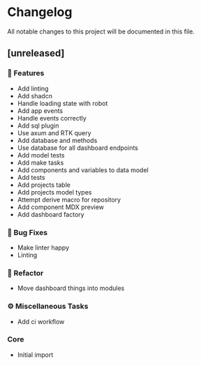 # Changelog

All notable changes to this project will be documented in this file.

## [unreleased]

### 🚀 Features

- Add linting
- Add shadcn
- Handle loading state with robot
- Add app events
- Handle events correctly
- Add sql plugin
- Use axum and RTK query
- Add database and methods
- Use database for all dashboard endpoints
- Add model tests
- Add make tasks
- Add components and variables to data model
- Add tests
- Add projects table
- Add projects model types
- Attempt derive macro for repository
- Add component MDX preview
- Add dashboard factory

### 🐛 Bug Fixes

- Make linter happy
- Linting

### 🚜 Refactor

- Move dashboard things into modules

### ⚙️ Miscellaneous Tasks

- Add ci workflow

### Core

- Initial import

<!-- generated by git-cliff -->
